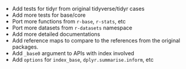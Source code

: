 
- Add tests for tidyr from original tidyverse/tidyr cases
- Add more tests for base/core
- Port more functions from `r-base`, `r-stats`, etc
- Port more datasets from `r-datasets` namespace
- Add more detailed documentations
- Add reference maps to compare to the references from the original packages.
- Add `_base0` argument to APIs with index involved
- Add `options` for `index_base`, `dplyr.summarise.inform`, etc
